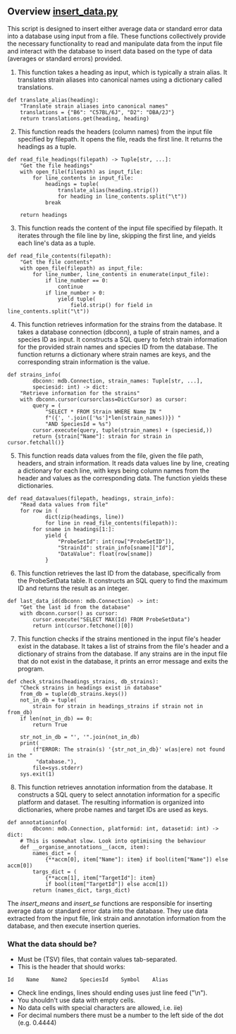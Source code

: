 ## Overview [insert_data.py](https://gitlab.com/fredmanglis/gnqc_py/-/blob/main/scripts/insert_data.py?ref_type=heads) 

This script is designed to insert either average data or standard error data into a database using input from a file.
These functions collectively provide the necessary functionality to read and manipulate data from the input file and interact with the database to insert data based on the type of data (averages or standard errors) provided.

1. This function takes a heading as input, which is typically a strain alias. It translates strain aliases into canonical names using a dictionary called translations.
```
def translate_alias(heading):
    "Translate strain aliases into canonical names"
    translations = {"B6": "C57BL/6J", "D2": "DBA/2J"}
    return translations.get(heading, heading)
```
2. This function reads the headers (column names) from the input file specified by filepath. It opens the file, reads the first line. It returns the headings as a tuple.

```
def read_file_headings(filepath) -> Tuple[str, ...]:
    "Get the file headings"
    with open_file(filepath) as input_file:
        for line_contents in input_file:
            headings = tuple(
                translate_alias(heading.strip())
                for heading in line_contents.split("\t"))
            break

    return headings

```
3. This function reads the content of the input file specified by filepath. It iterates through the file line by line, skipping the first line, and yields each line's data as a tuple.
   
```
def read_file_contents(filepath):
    "Get the file contents"
    with open_file(filepath) as input_file:
        for line_number, line_contents in enumerate(input_file):
            if line_number == 0:
                continue
            if line_number > 0:
                yield tuple(
                    field.strip() for field in line_contents.split("\t"))
```
4. This function retrieves information for the strains from the database. It takes a database connection (dbconn), a tuple of strain names, and a species ID as input.
It constructs a SQL query to fetch strain information for the provided strain names and species ID from the database. The function returns a dictionary where strain names are keys, and the corresponding strain information is the value.
```
def strains_info(
        dbconn: mdb.Connection, strain_names: Tuple[str, ...],
        speciesid: int) -> dict:
    "Retrieve information for the strains"
    with dbconn.cursor(cursorclass=DictCursor) as cursor:
        query = (
            "SELECT * FROM Strain WHERE Name IN "
            f"({', '.join(['%s']*len(strain_names))}) "
            "AND SpeciesId = %s")
        cursor.execute(query, tuple(strain_names) + (speciesid,))
        return {strain["Name"]: strain for strain in cursor.fetchall()}
```
5. This function reads data values from the file, given the file path, headers, and strain information. It reads data values line by line, creating a dictionary for each line, with keys being column names from the header and values as the corresponding data. The function yields these dictionaries.
```
def read_datavalues(filepath, headings, strain_info):
    "Read data values from file"
    for row in (
            dict(zip(headings, line))
            for line in read_file_contents(filepath)):
        for sname in headings[1:]:
            yield {
                "ProbeSetId": int(row["ProbeSetID"]),
                "StrainId": strain_info[sname]["Id"],
                "DataValue": float(row[sname])
            }
```
6. This function retrieves the last ID from the database, specifically from the ProbeSetData table. It constructs an SQL query to find the maximum ID and returns the result as an integer.

```
def last_data_id(dbconn: mdb.Connection) -> int:
    "Get the last id from the database"
    with dbconn.cursor() as cursor:
        cursor.execute("SELECT MAX(Id) FROM ProbeSetData")
        return int(cursor.fetchone()[0])
```
7. This function checks if the strains mentioned in the input file's header exist in the database. It takes a list of strains from the file's header and a dictionary of strains from the database. If any strains are in the input file that do not exist in the database, it prints an error message and exits the program.

```
def check_strains(headings_strains, db_strains):
    "Check strains in headings exist in database"
    from_db = tuple(db_strains.keys())
    not_in_db = tuple(
        strain for strain in headings_strains if strain not in from_db)
    if len(not_in_db) == 0:
        return True

    str_not_in_db = "', '".join(not_in_db)
    print(
        (f"ERROR: The strain(s) '{str_not_in_db}' w(as|ere) not found in the "
         "database."),
        file=sys.stderr)
    sys.exit(1)

```
8. This function retrieves annotation information from the database. It constructs a SQL query to select annotation information for a specific platform and dataset. The resulting information is organized into dictionaries, where probe names and target IDs are used as keys.
```
def annotationinfo(
        dbconn: mdb.Connection, platformid: int, datasetid: int) -> dict:
    # This is somewhat slow. Look into optimising the behaviour
    def __organise_annotations__(accm, item):
        names_dict = (
            {**accm[0], item["Name"]: item} if bool(item["Name"]) else accm[0])
        targs_dict = (
            {**accm[1], item["TargetId"]: item}
            if bool(item["TargetId"]) else accm[1])
        return (names_dict, targs_dict)
```

The *insert_means* and *insert_se* functions are responsible for inserting average data or standard error data into the database. They use data extracted from the input file, link strain and annotation information from the database, and then execute insertion queries.

### What the data should be?

-  Must be (TSV) files, that contain values tab-separated.
-   This is the header that should works:
```
Id    Name    Name2    SpeciesId    Symbol    Alias
```
- Check line endings, lines should ending uses just line feed ("\n").
-  You shouldn't use data with empty cells.
-   No data cells with special characters are allowed, i.e. iie)
-   For decimal numbers there must be a number to the left side of the dot (e.g. 0.4444)
